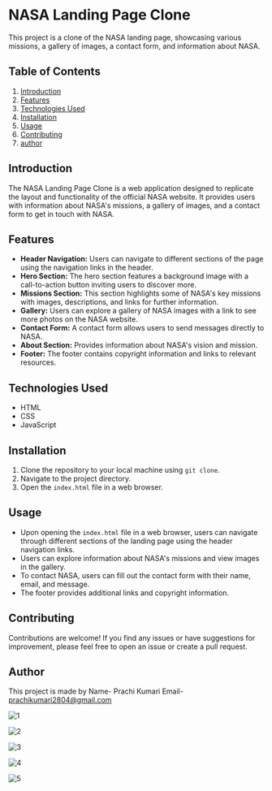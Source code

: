 

# NASA Landing Page Clone

This project is a clone of the NASA landing page, showcasing various missions, a gallery of images, a contact form, and information about NASA.

## Table of Contents
1. [Introduction](#introduction)
2. [Features](#features)
3. [Technologies Used](#technologies-used)
4. [Installation](#installation)
5. [Usage](#usage)
6. [Contributing](#contributing)
7. [author](#author)

## Introduction
The NASA Landing Page Clone is a web application designed to replicate the layout and functionality of the official NASA website. It provides users with information about NASA's missions, a gallery of images, and a contact form to get in touch with NASA.

## Features
- **Header Navigation:** Users can navigate to different sections of the page using the navigation links in the header.
- **Hero Section:** The hero section features a background image with a call-to-action button inviting users to discover more.
- **Missions Section:** This section highlights some of NASA's key missions with images, descriptions, and links for further information.
- **Gallery:** Users can explore a gallery of NASA images with a link to see more photos on the NASA website.
- **Contact Form:** A contact form allows users to send messages directly to NASA.
- **About Section:** Provides information about NASA's vision and mission.
- **Footer:** The footer contains copyright information and links to relevant resources.

## Technologies Used
- HTML
- CSS
- JavaScript

## Installation
1. Clone the repository to your local machine using `git clone`.
2. Navigate to the project directory.
3. Open the `index.html` file in a web browser.

## Usage
- Upon opening the `index.html` file in a web browser, users can navigate through different sections of the landing page using the header navigation links.
- Users can explore information about NASA's missions and view images in the gallery.
- To contact NASA, users can fill out the contact form with their name, email, and message.
- The footer provides additional links and copyright information.

## Contributing
Contributions are welcome! If you find any issues or have suggestions for improvement, please feel free to open an issue or create a pull request.

## Author
This project is made by 
Name- Prachi Kumari 
Email- prachikumari2804@gmail.com


![1](https://github.com/user-attachments/assets/8b4201f0-3878-46ac-bb87-149341668821)

![2](https://github.com/user-attachments/assets/81d22e27-60a1-4652-a587-b7f927a7321a)

![3](https://github.com/user-attachments/assets/4ca268f5-d374-4857-9115-cb8aaba48efe)

![4](https://github.com/user-attachments/assets/7e431a40-6062-4b91-8981-ebb8fcb25683)

![5](https://github.com/user-attachments/assets/8aad0bf4-d975-44ee-ace9-57990ee3f86b)
